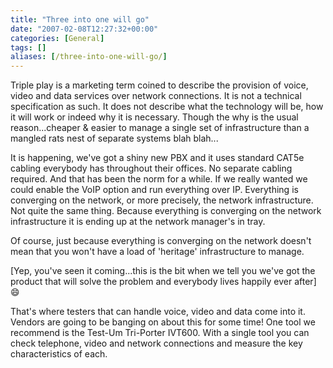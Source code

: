 ```yaml
---
title: "Three into one will go"
date: "2007-02-08T12:27:32+00:00"
categories: [General]
tags: []
aliases: [/three-into-one-will-go/]
---
```


Triple play is a marketing term coined to describe the provision of voice, video and data services over network connections. It is not a technical specification as such. It does not describe what the technology will be, how it will work or indeed why it is necessary. Though the why is the usual reason...cheaper &amp; easier to manage a single set of infrastructure than a mangled rats nest of separate systems blah blah...

It is happening, we've got a shiny new PBX and it uses standard CAT5e cabling everybody has throughout their offices. No separate cabling required. And that has been the norm for a while. If we really wanted we could enable the VoIP option and run everything over IP. Everything is converging on the network, or more precisely, the network infrastructure. Not quite the same thing. Because everything is converging on the network infrastructure it is ending up at the network manager's in tray.

Of course, just because everything is converging on the network doesn't mean that you won't have a load of 'heritage' infrastructure to manage.

[Yep, you've seen it coming...this is the bit when we tell you we've got the product that will solve the problem and everybody lives happily ever after] :smile:

That's where testers that can handle voice, video and data come into it. Vendors are going to be banging on about this for some time! One tool we recommend is the Test-Um Tri-Porter IVT600. With a single tool you can check telephone, video and network connections and measure the key characteristics of each.
